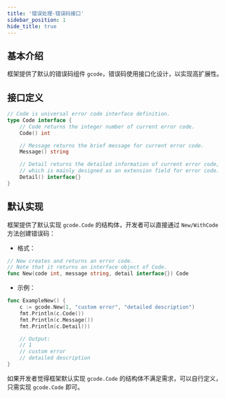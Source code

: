 ```yaml
---
title: '错误处理-错误码接口'
sidebar_position: 1
hide_title: true
---
```


## 基本介绍

框架提供了默认的错误码组件 `gcode`，错误码使用接口化设计，以实现高扩展性。

## 接口定义

```go
// Code is universal error code interface definition.
type Code interface {
	// Code returns the integer number of current error code.
	Code() int

	// Message returns the brief message for current error code.
	Message() string

	// Detail returns the detailed information of current error code,
	// which is mainly designed as an extension field for error code.
	Detail() interface{}
}
```

## 默认实现

框架提供了默认实现 `gcode.Code` 的结构体，开发者可以直接通过 `New/WithCode` 方法创建错误码：

- 格式：









```go
// New creates and returns an error code.
// Note that it returns an interface object of Code.
func New(code int, message string, detail interface{}) Code
```

- 示例：









```go
func ExampleNew() {
  	c := gcode.New(1, "custom error", "detailed description")
  	fmt.Println(c.Code())
  	fmt.Println(c.Message())
  	fmt.Println(c.Detail())

  	// Output:
  	// 1
  	// custom error
  	// detailed description
}
```


如果开发者觉得框架默认实现 `gcode.Code` 的结构体不满足需求，可以自行定义，只需实现 `gcode.Code` 即可。